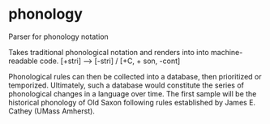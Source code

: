 # phonology
Parser for phonology notation

Takes traditional phonological notation and renders into into machine-readable code. 
[+stri] --> [-stri] / [+C, + son, -cont]

Phonological rules can then be collected into a database, then prioritized or temporized. Ultimately, such a database would constitute the series of phonological changes in a language over time. The first sample will be the historical phonology of Old Saxon following rules established by James E. Cathey (UMass Amherst).
